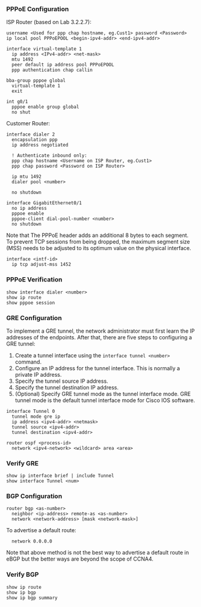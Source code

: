 ### PPPoE Configuration

ISP Router (based on Lab 3.2.2.7):

```
username <Used for ppp chap hostname, eg.Cust1> password <Password>
ip local pool PPPoEPOOL <begin-ipv4-addr> <end-ipv4-addr>

interface virtual-template 1
  ip address <IPv4-addr> <net-mask>
  mtu 1492
  peer default ip address pool PPPoEPOOL
  ppp authentication chap callin
  
bba-group pppoe global
  virtual-template 1
  exit
  
int g0/1
  pppoe enable group global
  no shut

```


Customer Router:

```
interface dialer 2
  encapsulation ppp
  ip address negotiated

  ! Authenticate inbound only:
  ppp chap hostname <Username on ISP Router, eg.Cust1>
  ppp chap password <Password on ISP Router>

  ip mtu 1492
  dialer pool <number>

  no shutdown

interface GigabitEthernet0/1
  no ip address
  pppoe enable
  pppoe-client dial-pool-number <number>
  no shutdown
```

Note that The PPPoE header adds an additional 8 bytes to each segment. To prevent TCP sessions from being dropped, the maximum segment size (MSS) needs to be adjusted to its optimum value on the physical interface.

```
interface <intf-id>
  ip tcp adjust-mss 1452
```

### PPPoE Verification

```
show interface dialer <number>
show ip route
show pppoe session
```

### GRE Configuration

To implement a GRE tunnel, the network administrator must first learn the IP addresses of the endpoints. After that, there are five steps to configuring a GRE tunnel:

1. Create a tunnel interface using the `interface tunnel <number>` command.
2. Configure an IP address for the tunnel interface. This is normally a private IP address.
3. Specify the tunnel source IP address.
4. Specify the tunnel destination IP address.
5. (Optional) Specify GRE tunnel mode as the tunnel interface mode. GRE tunnel mode is the default tunnel interface mode for Cisco IOS software.


```
interface Tunnel 0
  tunnel mode gre ip
  ip address <ipv4-addr> <netmask>
  tunnel source <ipv4-addr>
  tunnel destination <ipv4-addr>

router ospf <process-id>
  network <ipv4-network> <wildcard> area <area>
```

### Verify GRE

```
show ip interface brief | include Tunnel
show interface Tunnel <num>
```

### BGP Configuration

```
router bgp <as-number>
  neighbor <ip-address> remote-as <as-number>
  network <network-address> [mask <network-mask>]
```

To advertise a default route:

```
  network 0.0.0.0
```

Note that above method is not the best way to advertise a default route in eBGP but the better ways are beyond the scope of CCNA4.

### Verify BGP

```
show ip route
show ip bgp
show ip bgp summary
```



